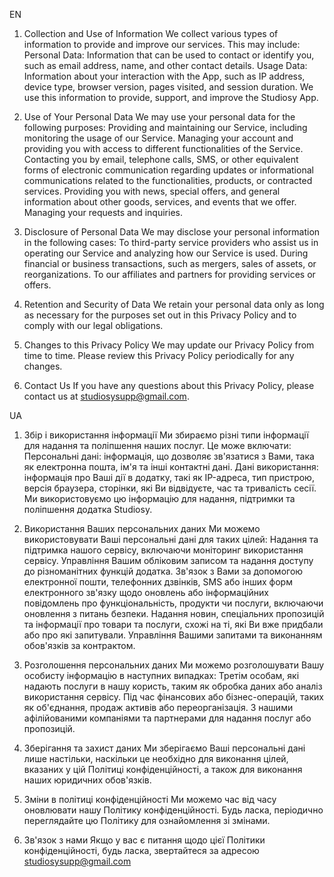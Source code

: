 EN

1. Collection and Use of Information
We collect various types of information to provide and improve our services. This may include:
Personal Data: Information that can be used to contact or identify you, such as email address, name, and other contact details.
Usage Data: Information about your interaction with the App, such as IP address, device type, browser version, pages visited, and session duration.
We use this information to provide, support, and improve the Studiosy App.

2. Use of Your Personal Data
We may use your personal data for the following purposes:
Providing and maintaining our Service, including monitoring the usage of our Service.
Managing your account and providing you with access to different functionalities of the Service.
Contacting you by email, telephone calls, SMS, or other equivalent forms of electronic communication regarding updates or informational communications related to the functionalities, products, or contracted services.
Providing you with news, special offers, and general information about other goods, services, and events that we offer.
Managing your requests and inquiries.

3. Disclosure of Personal Data
We may disclose your personal information in the following cases:
To third-party service providers who assist us in operating our Service and analyzing how our Service is used.
During financial or business transactions, such as mergers, sales of assets, or reorganizations.
To our affiliates and partners for providing services or offers.

4. Retention and Security of Data
We retain your personal data only as long as necessary for the purposes set out in this Privacy Policy and to comply with our legal obligations.

5. Changes to this Privacy Policy
We may update our Privacy Policy from time to time. Please review this Privacy Policy periodically for any changes.

6. Contact Us
If you have any questions about this Privacy Policy, please contact us at studiosysupp@gmail.com.

UA
1. Збір і використання інформації
Ми збираємо різні типи інформації для надання та поліпшення наших послуг. Це може включати:
Персональні дані: інформація, що дозволяє зв'язатися з Вами, така як електронна пошта, ім'я та інші контактні дані.
Дані використання: інформація про Ваші дії в додатку, такі як IP-адреса, тип пристрою, версія браузера, сторінки, які Ви відвідуєте, час та тривалість сесії.
Ми використовуємо цю інформацію для надання, підтримки та поліпшення додатка Studiosy.

2. Використання Ваших персональних даних
Ми можемо використовувати Ваші персональні дані для таких цілей:
Надання та підтримка нашого сервісу, включаючи моніторинг використання сервісу.
Управління Вашим обліковим записом та надання доступу до різноманітних функцій додатка.
Зв'язок з Вами за допомогою електронної пошти, телефонних дзвінків, SMS або інших форм електронного зв'язку щодо оновлень або інформаційних повідомлень про функціональність, продукти чи послуги, включаючи оновлення з питань безпеки.
Надання новин, спеціальних пропозицій та інформації про товари та послуги, схожі на ті, які Ви вже придбали або про які запитували.
Управління Вашими запитами та виконанням обов'язків за контрактом.

3. Розголошення персональних даних
Ми можемо розголошувати Вашу особисту інформацію в наступних випадках:
Третім особам, які надають послуги в нашу користь, таким як обробка даних або аналіз використання сервісу.
Під час фінансових або бізнес-операцій, таких як об'єднання, продаж активів або переорганізація.
З нашими афілійованими компаніями та партнерами для надання послуг або пропозицій.

4. Зберігання та захист даних
Ми зберігаємо Ваші персональні дані лише настільки, наскільки це необхідно для виконання цілей, вказаних у цій Політиці конфіденційності, а також для виконання наших юридичних обов'язків.

5. Зміни в політиці конфіденційності
Ми можемо час від часу оновлювати нашу Політику конфіденційності. Будь ласка, періодично переглядайте цю Політику для ознайомлення зі змінами.

6. Зв'язок з нами
Якщо у вас є питання щодо цієї Політики конфіденційності, будь ласка, звертайтеся за адресою studiosysupp@gmail.com
